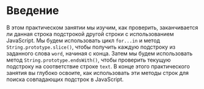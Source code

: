 # Введение

В этом практическом занятии мы изучим, как проверить, заканчивается ли данная строка подстрокой другой строки с использованием JavaScript. Мы будем использовать цикл `for...in` и метод `String.prototype.slice()`, чтобы получить каждую подстроку из заданного слова `word`, начиная с конца. Затем мы будем использовать метод `String.prototype.endsWith()`, чтобы проверить текущую подстроку на соответствие строке `text`. В конце этого практического занятия вы глубоко освоите, как использовать эти методы строк для поиска совпадающих подстрок в JavaScript.
